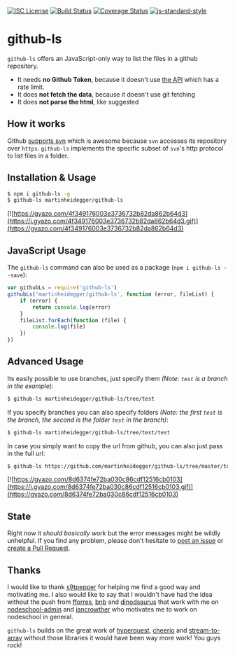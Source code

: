 [![ISC License](https://img.shields.io/badge/license-ISC-red.svg?style=flat)](https://tldrlegal.com/license/-isc-license)
[![Build Status](https://travis-ci.org/martinheidegger/github-ls.svg?branch=master)](https://travis-ci.org/martinheidegger/github-ls)
[![Coverage Status](https://coveralls.io/repos/github/martinheidegger/github-ls/badge.svg?branch=master)](https://coveralls.io/github/martinheidegger/github-ls?branch=master)
[![js-standard-style](https://img.shields.io/badge/code%20style-standard-brightgreen.svg)](http://standardjs.com/)

# github-ls
`github-ls` offers an JavaScript-only way to list the files in a github repository.

 - It needs **no Github Token**, because it doesn't use [the API](https://developer.github.com/v3/git/trees/) which has a rate limit.
 - It does **not fetch the data**, because it doesn't use git fetching
 - It does **not parse the html**, like suggested 

## How it works
Github [supports svn](https://help.github.com/articles/support-for-subversion-clients/) which is awesome because `svn` accesses its repository over `https`. `github-ls` implements the specific subset of `svn`'s http protocol to list files in a folder.

## Installation & Usage
```bash
$ npm i github-ls -g
$ github-ls martinheidegger/github-ls
```

[![https://gyazo.com/4f349176003e3736732b82da862b64d3](https://i.gyazo.com/4f349176003e3736732b82da862b64d3.gif)](https://gyazo.com/4f349176003e3736732b82da862b64d3)

## JavaScript Usage
The `github-ls` command can also be used as a package (`npm i github-ls --save`):

```JavaScript
var githubLs = require('github-ls')
githubLs('martinheidegger/github-ls', function (error, fileList) {
    if (error) {
        return console.log(error)
    }
    fileList.forEach(function (file) {
        console.log(file)
    })
})
```

## Advanced Usage
Its easily possible to use branches, just specify them _(Note: `test` is a branch in the example)_:

```bash
$ github-ls martinheidegger/github-ls/tree/test
```

If you specify branches you can also specify folders _(Note: the first `test` is the branch, the second is the folder `test` in the branch)_:

```bash
$ github-ls martinheidegger/github-ls/tree/test/test
```

In case you simply want to copy the url from github, you can also just pass in the full url:

```bash
$ github-ls https://github.com/martinheidegger/github-ls/tree/master/test
```

[![https://gyazo.com/8d6374fe72ba030c86cdf12516cb0103](https://i.gyazo.com/8d6374fe72ba030c86cdf12516cb0103.gif)](https://gyazo.com/8d6374fe72ba030c86cdf12516cb0103)

## State
Right now it _should basically work_ but the error messages might be wildly unhelpful. If you find any problem, please don't hesitate to [post an issue](https://github.com/martinheidegger/github-ls/issues/new) or [create a Pull Request](https://help.github.com/articles/creating-a-pull-request/).

## Thanks
I would like to thank [s9tpepper](https://github.com/s9tpepper) for helping me find a good way and motivating me. I also would like to say that I wouldn't have had the idea without the push from [fforres](https://github.com/fforres), [bnb](https://github.com/bnb) and [dinodsaurus](https://github.com/dinodsaurus) that work with me on [nodeschool-admin](https://github.com/nodeschool/admin) and [iancrowther](https://github.com/iancrowther) who motivates me to work on nodeschool in general.

`github-ls` builds on the great work of [hyperquest](https://github.com/substack/hyperquest), [cheerio](https://github.com/cheeriojs/cheerio) and [stream-to-array](https://github.com/stream-utils/stream-to-array) without those libraries it would have been way more work! You guys rock!


